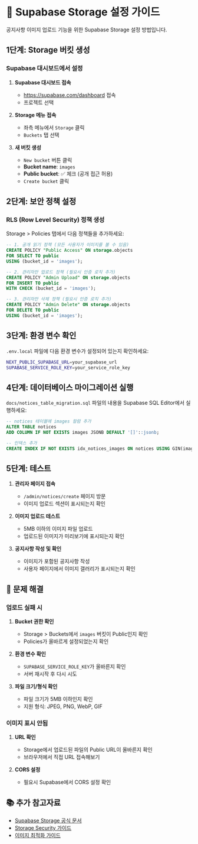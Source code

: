 # 📸 Supabase Storage 설정 가이드

공지사항 이미지 업로드 기능을 위한 Supabase Storage 설정 방법입니다.

## 1단계: Storage 버킷 생성

### Supabase 대시보드에서 설정

1. **Supabase 대시보드 접속**
   - https://supabase.com/dashboard 접속
   - 프로젝트 선택

2. **Storage 메뉴 접속**
   - 좌측 메뉴에서 `Storage` 클릭
   - `Buckets` 탭 선택

3. **새 버킷 생성**
   - `New bucket` 버튼 클릭
   - **Bucket name**: `images`
   - **Public bucket**: ✅ 체크 (공개 접근 허용)
   - `Create bucket` 클릭

## 2단계: 보안 정책 설정

### RLS (Row Level Security) 정책 생성

Storage > Policies 탭에서 다음 정책들을 추가하세요:

```sql
-- 1. 공개 읽기 정책 (모든 사용자가 이미지를 볼 수 있음)
CREATE POLICY "Public Access" ON storage.objects
FOR SELECT TO public
USING (bucket_id = 'images');

-- 2. 관리자만 업로드 정책 (필요시 인증 로직 추가)
CREATE POLICY "Admin Upload" ON storage.objects
FOR INSERT TO public
WITH CHECK (bucket_id = 'images');

-- 3. 관리자만 삭제 정책 (필요시 인증 로직 추가)
CREATE POLICY "Admin Delete" ON storage.objects
FOR DELETE TO public
USING (bucket_id = 'images');
```

## 3단계: 환경 변수 확인

`.env.local` 파일에 다음 환경 변수가 설정되어 있는지 확인하세요:

```bash
NEXT_PUBLIC_SUPABASE_URL=your_supabase_url
SUPABASE_SERVICE_ROLE_KEY=your_service_role_key
```

## 4단계: 데이터베이스 마이그레이션 실행

`docs/notices_table_migration.sql` 파일의 내용을 Supabase SQL Editor에서 실행하세요:

```sql
-- notices 테이블에 images 컬럼 추가
ALTER TABLE notices 
ADD COLUMN IF NOT EXISTS images JSONB DEFAULT '[]'::jsonb;

-- 인덱스 추가
CREATE INDEX IF NOT EXISTS idx_notices_images ON notices USING GIN(images);
```

## 5단계: 테스트

1. **관리자 페이지 접속**
   - `/admin/notices/create` 페이지 방문
   - 이미지 업로드 섹션이 표시되는지 확인

2. **이미지 업로드 테스트**
   - 5MB 이하의 이미지 파일 업로드
   - 업로드된 이미지가 미리보기에 표시되는지 확인

3. **공지사항 작성 및 확인**
   - 이미지가 포함된 공지사항 작성
   - 사용자 페이지에서 이미지 갤러리가 표시되는지 확인

## 🔧 문제 해결

### 업로드 실패 시

1. **Bucket 권한 확인**
   - Storage > Buckets에서 `images` 버킷이 Public인지 확인
   - Policies가 올바르게 설정되었는지 확인

2. **환경 변수 확인**
   - `SUPABASE_SERVICE_ROLE_KEY`가 올바른지 확인
   - 서버 재시작 후 다시 시도

3. **파일 크기/형식 확인**
   - 파일 크기가 5MB 이하인지 확인
   - 지원 형식: JPEG, PNG, WebP, GIF

### 이미지 표시 안됨

1. **URL 확인**
   - Storage에서 업로드된 파일의 Public URL이 올바른지 확인
   - 브라우저에서 직접 URL 접속해보기

2. **CORS 설정**
   - 필요시 Supabase에서 CORS 설정 확인

## 📚 추가 참고자료

- [Supabase Storage 공식 문서](https://supabase.com/docs/guides/storage)
- [Storage Security 가이드](https://supabase.com/docs/guides/storage/security/access-control)
- [이미지 최적화 가이드](https://supabase.com/docs/guides/storage/image-transformations) 